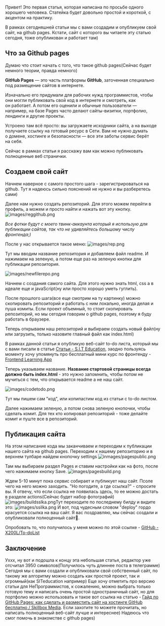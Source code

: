 Привет! Это первая статья, которая написана по просьбе одного хорошего человека. Статейка будет довольно простой и короткой, с акцентом на практику.

В рамках сегодняшней статьи мы с вами создадим и опубликуем свой сайт, на github pages.  Кстати, сайт с которого вы читаете эту статью сегодня, тоже опубликован и работает там)

## Что за Github pages

Думаю что стоит начать с того, что такое github pages(Сейчас будет немного теории, правда немного)

**GitHub Pages** — это часть платформы **GitHub**, заточенная специально под размещение сайтов в интернете.

Изначально его придумали для рабочих нужд программистов, чтобы они могли публиковать свой код в интернете и смотреть, как он работает. А потом его оценили и обычные пользователи — например, на базе Pages часто делают сайты-визитки, портфолио, лендинги и другие проекты.

Устроено там всё просто: вы загружаете исходники сайта, а на выходе получаете ссылку на готовый ресурс в Сети. Вам не нужно думать о домене, хостинге и безопасности — все эти заботы сервис берёт на себя. 

Сейчас в рамках статьи я расскажу вам  как можно публиковать полноценные веб странички.

## Создаем свой сайт

Начнем наверное с самого простого шага - зарегистрироваться на github. Тут я надеюсь сильно пояснений не нужно и вы разберетесь сами)

Далее нам нужно создать репозиторий. Для этого можем перейти в профиль, а можем и просто найти и нажать вот эту кнопку. 
![images/reggithub.png](images/reggithub.png)

*Все фотки будут с моего твинк-аккаунта который я использую для публикации сайтов, так что не удивляйтесь большому числу фронтенда;)*

После у нас открывается такое меню:
![images/rep.png](images/rep.png)

Тут мы вводим название репозитория и добавляем файл readme. И нажимаем на зеленую, а потом еще раз на зеленую кнопки для публикации репозитория. 


![images/newfilerepo.png](images/newfilerepo.png)

Начнем с создания самого сайта. Для этого нужно знать html, css а в идеале еще и javaScript(ну или просто хорошо уметь гуглить). 

После прошлого шага(все еще смотрим на ту картинку) можно скопировать репозиторий и работать с ним локально, иногда делая и пуша комиты. Если проект объемный, то стоит скопировать репозиторий, но мы сегодня говорим о github pages, поэтому я буду работать в браузере. 

Теперь открываем наш репозиторий и выбираем создать новый файл(ну или загрузить, только назовите главный файл как index.html)

В рамках данной статьи я опубликую веб-сайт to-do листа, который мы с вами писали в статье [Статьи - S.I.T Education](https://x200l.github.io/SITeducation/articles.html?article=11), заодно пользуясь моменту хочу упомянуть про бесплатный мини курс по фронтенду - [Frontend Learning App](https://x200l.github.io/SITeducation/course.html)

Теперь указываем название. **Название стартовой страницы всегда должно быть index.html** - это нужно запомнить, чтобы потом не мучиться с тем, что открывается readme а не наш сайт. 

![images/codetodo.png](images/codetodo.png)

Тут мы пишем сам "код", или копипастим код из статьи с to-do листом. 

Далее  нажимаем зеленую, а потом снова зеленую кнопочки, чтобы сделать комит. Для тех кто копировал репозиторий - тоже делайте комит и пуште все в репозиторий.

## Публикация сайта
На этом написание кода мы заканчиваем и переходим к публикации нашего сайта на github pages. Переходим к нашему репозиторию и в верхнем тулбаре найдем кнопочку settings
![inmages/pagespublic.png](images/pagespublic.png)

Там мы выбираем раздел Pages и ставим настройки как на фото, после чего нажимаем кнопку Save.
![images/pagesbuild.png](images/pagesbuild.png)

Ждем 5-10 минут пока сервис собирает и публикует наш сайт. Псоле чего на него можно заходить. "Но погодите, а где ссылка?" - спросите вы. Я отвечу, что если ссылка не появилась здесь, то ее можно достать в разделе actions(Сейчас будет набор фотографий)
![images/buildsslka.png](images/buildsslka.png)Тут переходите по последнему билду и видите это:
![images/ssilka.png](images/ssilka.png)
И вот, под чудесным словом "deploy" гордо красуется ссылка на ваш сайт. Я вас поздравляю, мы сейчас создали и опубликовали полноценный сайт🥳. 

Опробовать то, что получилось у меня можно по этой ссылке - [GitHub - X200L/To-doList](https://github.com/X200L/To-doList)

## Заключение

Уххх, ну вот и подошла к концу эта небольшая статья, редактор уже отсчитал 3950 символов(Получилось чуть длиннее поста в телеграмме) 
Сегодня мы с вами создали и опубликовали свой собственный сайт, по такому же алгоритму можно создать как простой проект, так и огромный(как SITeducation например) Еще хочу отметить про версию статьи для НеПрограммистов, к сожалению, можно выбрать только готовую тему и написать очень простой одностраничный сайт, но для портфолио можно использовать и такое вот ссылка на статью - [Гайд по GitHub Pages: как сделать и разместить сайт на хостинге GitHub бесплатно / Skillbox Media](https://skillbox.ru/media/code/kak-sozdat-besplatnyy-sayt-na-github-pages/). Если захотите то можете прочитать, но написать полноценный веб-сайт лучше и интереснее)
Надеюсь что смог помочь в знакомстве с github pages)
